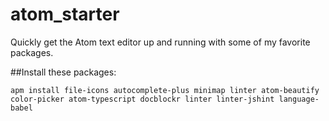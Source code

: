# atom_starter
Quickly get the Atom text editor up and running with some of my favorite packages.


##Install these packages: 

```
apm install file-icons autocomplete-plus minimap linter atom-beautify color-picker atom-typescript docblockr linter linter-jshint language-babel
```
